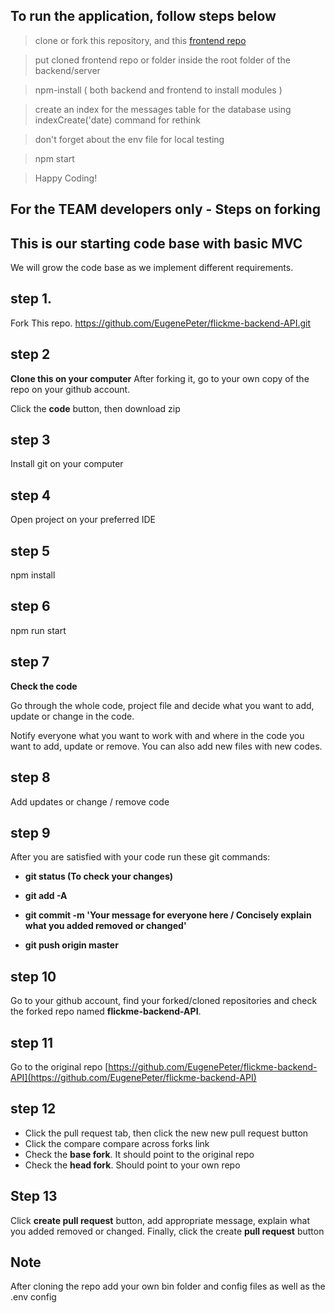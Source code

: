 ## **To run the application, follow steps below**

> clone or fork this repository, and this <a href="https://github.com/codeyuri/flickme-frontend" target="_blank">frontend repo</a>

> put cloned frontend repo or folder inside the root folder of the backend/server

> npm-install ( both backend and frontend to install modules )

> create an index for the messages table for the database using indexCreate('date) command for rethink

> don't forget about the env file for local testing

> npm start

> Happy Coding!

## **For the TEAM developers only - Steps on forking**

## **This is our starting code base with basic MVC**

We will grow the code base as we implement different requirements.

## step 1.

Fork This repo.
https://github.com/EugenePeter/flickme-backend-API.git

## step 2

**Clone this on your computer**
After forking it, go to your own copy of the repo on your github account.

Click the **code** button, then download zip

## step 3

Install git on your computer

## step 4

Open project on your preferred IDE

## step 5

npm install

## step 6

npm run start

## step 7

**Check the code**

Go through the whole code, project file and decide what you want to add, update or change in the code.

Notify everyone what you want to work with and where in the code you want to add, update or remove.
You can also add new files with new codes.

## step 8

Add updates or change / remove code

## step 9

After you are satisfied with your code run these git commands:

- **git status (To check your changes)**

- **git add -A**

- **git commit -m 'Your message for everyone here / Concisely explain what you added removed or changed'**

- **git push origin master**

## step 10

Go to your github account, find your forked/cloned repositories and check the forked repo named **flickme-backend-API**.

## step 11

Go to the original repo
[https://github.com/EugenePeter/flickme-backend-API](https://github.com/EugenePeter/flickme-backend-API)

## step 12

- Click the pull request tab, then click the new new pull request button
- Click the compare compare across forks link
- Check the **base fork**. It should point to the original repo
- Check the **head fork**. Should point to your own repo

## Step 13

Click **create pull request** button, add appropriate message, explain what you added removed or changed. Finally, click the create **pull request** button

## Note

After cloning the repo add your own bin folder and config files as well as the .env config
